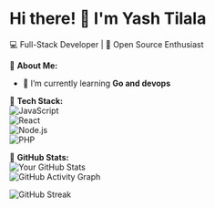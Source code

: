 # Hi there! 👋 I'm Yash Tilala

💻 Full-Stack Developer | 🚀 Open Source Enthusiast  

🔹 **About Me:**  
- 🌱 I’m currently learning **Go and devops**  
  


🔹 **Tech Stack:**  
![JavaScript](https://img.shields.io/badge/JavaScript-F7DF1E?style=flat&logo=javascript&logoColor=black)  
![React](https://img.shields.io/badge/React-61DAFB?style=flat&logo=react&logoColor=black)  
![Node.js](https://img.shields.io/badge/Node.js-339933?style=flat&logo=node.js&logoColor=white)  
![PHP](https://img.shields.io/badge/PHP-777BB4?style=flat&logo=php&logoColor=white)  

🔹 **GitHub Stats:**  
![Your GitHub Stats](https://github-readme-stats.vercel.app/api?username=yashtilala412&show_icons=true&theme=radical)  
![GitHub Activity Graph](https://github-readme-activity-graph.vercel.app/graph?username=yashtilala412&theme=react-dark&hide_border=true)


![GitHub Streak](https://streak-stats.demolab.com/?user=yashtilala412&theme=dark&hide_border=true)



